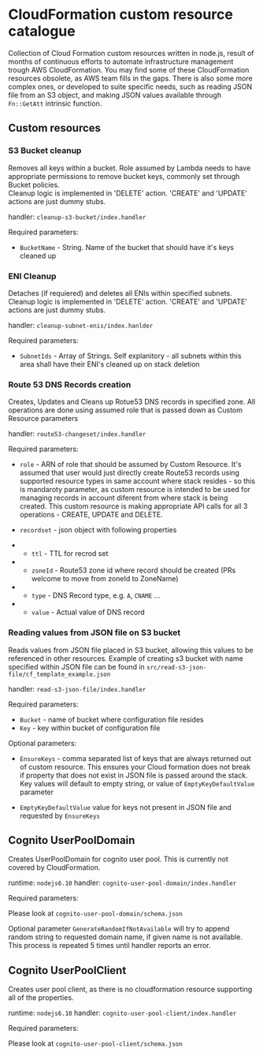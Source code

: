 # CloudFormation custom resource catalogue

Collection of Cloud Formation custom resources written in node.js, result
of months of continuous efforts to automate infrastructure management trough
AWS CloudFormation. You may find some of these CloudFormation resources obsolete,
as AWS team fills in the gaps. There is also some more complex ones, or developed
to suite specific needs, such as reading JSON file from an S3 object, and making
JSON values available through `Fn::GetAtt` intrinsic function.

## Custom resources

### S3 Bucket cleanup

Removes all keys within a bucket. Role assumed by Lambda needs to have appropriate
permissions to remove bucket keys, commonly set through Bucket policies.  
Cleanup logic is implemented in 'DELETE' action. 'CREATE' and 'UPDATE'
actions are just dummy stubs.

handler: `cleanup-s3-bucket/index.handler`

Required parameters:
- `BucketName` - String. Name of the bucket that should have it's keys cleaned up




### ENI Cleanup

Detaches (if requiered) and deletes all ENIs within specified subnets.
Cleanup logic is implemented in 'DELETE' action. 'CREATE' and 'UPDATE'
actions are just dummy stubs.

handler: `cleanup-subnet-enis/index.hanlder`

Required parameters:
- `SubnetIds` - Array of Strings. Self explanitory - all subnets within this area
shall have their ENI's cleaned up on stack deletion


### Route 53 DNS Records creation

Creates, Updates and Cleans up Rotue53 DNS records in specified zone. All
operations are done using assumed role that is passed down as Custom Resource
parameters

handler: `route53-changeset/index.handler`

Required parameters:
- `role` - ARN of role that should be assumed by Custom Resource. It's assumed
that user would just directly create Route53 records using supported resource
types in same account where stack resides - so this is mandaroty parameter, as
custom resource is intended to be used for managing records in account diferent
from where stack is being created. This custom resource is making appropriate API calls
for all 3 operations - CREATE, UPDATE and DELETE.

- `recordset` - json object with following properties
- - `ttl` - TTL for recrod set
- - `zoneId` - Route53 zone id where record should be created (PRs welcome to move from zoneId to ZoneName)
- - `type` - DNS Record type, e.g. `A`, `CNAME` ...
- - `value` - Actual value of DNS record


### Reading values from JSON file on S3 bucket

Reads values from JSON file placed in S3 bucket, allowing this values to be referenced in other resources.
Example of creating s3 bucket with name specified within JSON file can be found in `src/read-s3-json-file/cf_template_example.json`

handler: `read-s3-json-file/index.handler`

Required parameters:
- `Bucket` - name of bucket where configuration file resides
- `Key` - key within bucket of configuration file

Optional parameters:
- `EnsureKeys` - comma separated list of keys that are always returned out of custom resource. This ensures your
   Cloud formation does not break if property that does not exist in JSON file is passed around the stack. Key values
   will default to empty string, or value of `EmptyKeyDefaultValue` parameter

- `EmptyKeyDefaultValue` value for keys not present in JSON file and requested by `EnsureKeys`

## Cognito UserPoolDomain

Creates UserPoolDomain for cognito user pool. This is currently not
covered by CloudFormation.

runtime: `nodejs6.10`
handler: `cognito-user-pool-domain/index.handler`

Required parameters:

Please look at `cognito-user-pool-domain/schema.json`

Optional parameter `GenerateRandomIfNotAvailable` will try to append random 
string to requested domain name, if given name is not available. This process
is repeated 5 times until handler reports an error.

## Cognito UserPoolClient

Creates user pool client, as there is no cloudformation resource supporting
all of the properties. 

runtime: `nodejs6.10`
handler: `cognito-user-pool-client/index.handler`

Required parameters:

Please look at `cognito-user-pool-client/schema.json`
